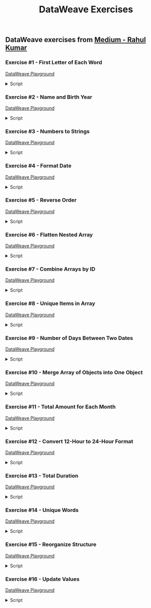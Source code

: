 <div align="center">

# DataWeave Exercises

</div>

<br>

<h2>
  DataWeave exercises from 
  <a href="https://medium.com/@rahulkumarofficial/dataweave-practice-made-easy-solved-questions-for-skill-building-7c2aa4c82376">
  Medium - Rahul Kumar</a>
</h2>


### Exercise #1 - First Letter of Each Word

<a href="https://dataweave.mulesoft.com/learn/playground?projectMethod=GHRepo&repo=EduardaSRBastos%2Fdataweave-exercises&path=rahul-kumar-exercises%2Fexercise-1">DataWeave Playground<a>

<details>
  <summary>Script</summary>

```dataweave
%dw 2.0
output application/json
---
Initial: payload.fullName splitBy  " " map ($[0]) joinBy ""
```

</details>


### Exercise #2 - Name and Birth Year

<a href="https://dataweave.mulesoft.com/learn/playground?projectMethod=GHRepo&repo=EduardaSRBastos%2Fdataweave-exercises&path=rahul-kumar-exercises%2Fexercise-2">DataWeave Playground<a>

<details>
  <summary>Script</summary>

```dataweave
%dw 2.0
output application/json
---
payload map ((item) -> {
  fullName: item.name,
  birthYear: (now().year - 1) - item.age
})
```

</details>


### Exercise #3 - Numbers to Strings

<a href="https://dataweave.mulesoft.com/learn/playground?projectMethod=GHRepo&repo=EduardaSRBastos%2Fdataweave-exercises&path=rahul-kumar-exercises%2Fexercise-3">DataWeave Playground<a>

<details>
  <summary>Script</summary>

```dataweave
%dw 2.0
output application/json  
---
"Numbers to Strings": payload map $ as String
```

</details>


### Exercise #4 - Format Date

<a href="https://dataweave.mulesoft.com/learn/playground?projectMethod=GHRepo&repo=EduardaSRBastos%2Fdataweave-exercises&path=rahul-kumar-exercises%2Fexercise-4">DataWeave Playground<a>

<details>
  <summary>Script</summary>

```dataweave
%dw 2.0
output application/json  
---
"Formatted Date": payload as Date as String {format: "dd-MMM-yyyy"}
```

</details>


### Exercise #5 - Reverse Order

<a href="https://dataweave.mulesoft.com/learn/playground?projectMethod=GHRepo&repo=EduardaSRBastos%2Fdataweave-exercises&path=rahul-kumar-exercises%2Fexercise-5">DataWeave Playground<a>

<details>
  <summary>Script</summary>

```dataweave
%dw 2.0
output application/json  
---
"Reverse Order": (payload orderBy $)[-1 to 0]
```

</details>


### Exercise #6 - Flatten Nested Array

<a href="https://dataweave.mulesoft.com/learn/playground?projectMethod=GHRepo&repo=EduardaSRBastos%2Fdataweave-exercises&path=rahul-kumar-exercises%2Fexercise-6">DataWeave Playground<a>

<details>
  <summary>Script</summary>

```dataweave
%dw 2.0
output application/json 

fun flatArray(array) =
  array map ((item) -> 
    if (item is Array)
      flatten(item)
    else
      item) 
  then flatten($)
---
// Same result: flatten(flatten(payload))
"Flatten Array": flatArray(payload)
```

</details>


### Exercise #7 - Combine Arrays by ID

<a href="https://dataweave.mulesoft.com/learn/playground?projectMethod=GHRepo&repo=EduardaSRBastos%2Fdataweave-exercises&path=rahul-kumar-exercises%2Fexercise-7">DataWeave Playground<a>

<details>
  <summary>Script</summary>

```dataweave
%dw 2.0
output application/json  
---
payload.input1 map ((input1Item) -> {
  id: input1Item.id,
  name: input1Item.name,
  age: (payload.input2 filter ((input2Item) -> input2Item.id == input1Item.id)).age[0]
})
```

</details>


### Exercise #8 - Unique Items in Array

<a href="https://dataweave.mulesoft.com/learn/playground?projectMethod=GHRepo&repo=EduardaSRBastos%2Fdataweave-exercises&path=rahul-kumar-exercises%2Fexercise-8">DataWeave Playground<a>

<details>
  <summary>Script</summary>

```dataweave
%dw 2.0
output application/json  
---
"Unique Years": payload distinctBy $
```

</details>


### Exercise #9 - Number of Days Between Two Dates

<a href="https://dataweave.mulesoft.com/learn/playground?projectMethod=GHRepo&repo=EduardaSRBastos%2Fdataweave-exercises&path=rahul-kumar-exercises%2Fexercise-9">DataWeave Playground<a>

<details>
  <summary>Script</summary>

```dataweave
%dw 2.0
output application/json  
---
Days: daysBetween(payload.startDate, payload.endDate)
```

</details>


### Exercise #10 - Merge Array of Objects into One Object

<a href="https://dataweave.mulesoft.com/learn/playground?projectMethod=GHRepo&repo=EduardaSRBastos%2Fdataweave-exercises&path=rahul-kumar-exercises%2Fexercise-10">DataWeave Playground<a>

<details>
  <summary>Script</summary>

```dataweave
%dw 2.0
output application/json  
---
{ (payload) }
```

</details>


### Exercise #11 - Total Amount for Each Month

<a href="https://dataweave.mulesoft.com/learn/playground?projectMethod=GHRepo&repo=EduardaSRBastos%2Fdataweave-exercises&path=rahul-kumar-exercises%2Fexercise-11">DataWeave Playground<a>

<details>
  <summary>Script</summary>

```dataweave
%dw 2.0
output application/json  
---
"Total Each Month": payload groupBy ($.date.month as String {format: "00"}) mapObject ((value, key) -> 
  (key): {
    total: sum(value.amount)
  }
)
```

</details>


### Exercise #12 - Convert 12-Hour to 24-Hour Format

<a href="https://dataweave.mulesoft.com/learn/playground?projectMethod=GHRepo&repo=EduardaSRBastos%2Fdataweave-exercises&path=rahul-kumar-exercises%2Fexercise-12">DataWeave Playground<a>

<details>
  <summary>Script</summary>

```dataweave
%dw 2.0
output application/json  
---
"12H to 24H": payload map ((item, index) -> item as LocalTime {format: "hh:mm a"} as String {format: "HH:mm"})
```

</details>


### Exercise #13 - Total Duration

<a href="https://dataweave.mulesoft.com/learn/playground?projectMethod=GHRepo&repo=EduardaSRBastos%2Fdataweave-exercises&path=rahul-kumar-exercises%2Fexercise-13">DataWeave Playground<a>

<details>
  <summary>Script</summary>

```dataweave
%dw 2.0
output application/json  
---
"Total Duration": sum(payload.duration map ( 
  do {
    var parts = $ splitBy ":"
    ---
    (parts[0] + parts[1] / 60) as Number
}))
```

</details>


### Exercise #14 - Unique Words

<a href="https://dataweave.mulesoft.com/learn/playground?projectMethod=GHRepo&repo=EduardaSRBastos%2Fdataweave-exercises&path=rahul-kumar-exercises%2Fexercise-14">DataWeave Playground<a>

<details>
  <summary>Script</summary>

```dataweave
%dw 2.0
output application/json  
---
"Unique Words": payload filter $ != "," splitBy  " " distinctBy $
```

</details>


### Exercise #15 - Reorganize Structure

<a href="https://dataweave.mulesoft.com/learn/playground?projectMethod=GHRepo&repo=EduardaSRBastos%2Fdataweave-exercises&path=rahul-kumar-exercises%2Fexercise-15">DataWeave Playground<a>

<details>
  <summary>Script</summary>

```dataweave
%dw 2.0
output application/json  
---
genres: (payload.books groupBy $.genre) pluck ((value, key) -> {
  name: key,
  authors: value.author
})
```

</details>


### Exercise #16 - Update Values

<a href="https://dataweave.mulesoft.com/learn/playground?projectMethod=GHRepo&repo=EduardaSRBastos%2Fdataweave-exercises&path=rahul-kumar-exercises%2Fexercise-16">DataWeave Playground<a>

<details>
  <summary>Script</summary>

```dataweave
%dw 2.0
output application/json  
---
discountedProducts: payload.products map ((product) -> 
    (product - "price") ++ {
    discountedPrice: product.price - (product.price * payload.discounts[product.category])
    })

```

</details>
